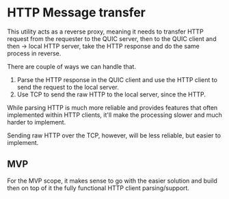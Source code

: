 # HTTP Message transfer

This utility acts as a reverse proxy, meaning it needs to transfer HTTP request from the requester to the QUIC server, then to the QUIC client and then -> local HTTP server, take the HTTP response and do the same process in reverse.

There are couple of ways we can handle that.

1. Parse the HTTP response in the QUIC client and use the HTTP client to send the request to the local server.
2. Use TCP to send the raw HTTP to the local server, since the HTTP.

While parsing HTTP is much more reliable and provides features that often implemented within HTTP clients, it'll make the processing slower and much harder to implement.

Sending raw HTTP over the TCP, however, will be less reliable, but easier to implement.

## MVP

For the MVP scope, it makes sense to go with the easier solution and build then on top of it the fully functional HTTP client parsing/support.
